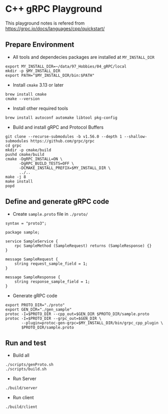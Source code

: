 # C++ gRPC Playground

This playground notes is refered from https://grpc.io/docs/languages/cpp/quickstart/

## Prepare Environment

- All tools and dependecies packages are installed at `MY_INSTALL_DIR`
```
export MY_INSTALL_DIR=~/data/97_Hobbies/04_gRPC/local
mkdir -p $MY_INSTALL_DIR
export PATH="$MY_INSTALL_DIR/bin:$PATH"
```
- Install `cmake` 3.13 or later
```
brew install cmake
cmake --version
```
- Install other required tools
```
brew install autoconf automake libtool pkg-config
```
- Build and install gRPC and Protocol Buffers
```
git clone --recurse-submodules -b v1.56.0 --depth 1 --shallow-submodules https://github.com/grpc/grpc
cd grpc
mkdir -p cmake/build
pushd cmake/build
cmake -DgRPC_INSTALL=ON \
      -DgRPC_BUILD_TESTS=OFF \
      -DCMAKE_INSTALL_PREFIX=$MY_INSTALL_DIR \
      ../..
make -j 8
make install
popd
```

## Define and generate gRPC code
- Create `sample.proto` file in `./proto/`
```
syntax = "proto3";

package sample;

service SampleService {
    rpc SampleMethod (SampleRequest) returns (SampleResponse) {}
}

message SampleRequest {
    string request_sample_field = 1;
}

message SampleResponse {
    string response_sample_field = 1;
}
```
- Generate gRPC code
```
export PROTO_DIR="./proto"
export GEN_DIR="./gen_sample"
protoc -I=$PROTO_DIR --cpp_out=$GEN_DIR $PROTO_DIR/sample.proto
protoc -I=$PROTO_DIR --grpc_out=$GEN_DIR \
       --plugin=protoc-gen-grpc=$MY_INSTALL_DIR/bin/grpc_cpp_plugin \
       $PROTO_DIR/sample.proto
```

## Run and test
- Build all
```
./scripts/genProto.sh
./scripts/build.sh
```
- Run Server
```
./build/server
```
- Run client
```
./build/client
```